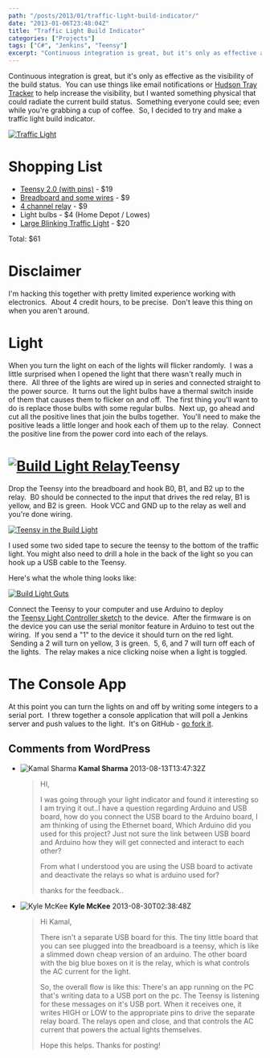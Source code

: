 ```yaml
---
path: "/posts/2013/01/traffic-light-build-indicator/"
date: "2013-01-06T23:48:04Z"
title: "Traffic Light Build Indicator"
categories: ["Projects"]
tags: ["C#", "Jenkins", "Teensy"]
excerpt: "Continuous integration is great, but it's only as effective as the visibility of the build status. ..."
---
```


Continuous integration is great, but it's only as effective as the visibility of the build status.  You can use things like email notifications or [Hudson Tray Tracker](http://code.google.com/p/hudson-tray-tracker/ "Hudson Tray Tracker") to help increase the visibility, but I wanted something physical that could radiate the current build status.  Something everyone could see; even while you're grabbing a cup of coffee.  So, I decided to try and make a traffic light build indicator.

[![Traffic Light](06-1.jpg)](http://aptobits.com/2013/01/traffic-light-build-indicator/imgp2632/)

# Shopping List

* [Teensy 2.0 (with pins)](http://www.pjrc.com/store/teensy_pins.html "Teensy 2.0 (with pins)") - $19
* [Breadboard and some wires](http://www.amazon.com/microtivity-400-point-Experiment-Breadboard-Jumper/dp/B004RXKWDQ/ref=sr_1_5?ie=UTF8&qid=1357508413&sr=8-5&keywords=breadboard) - $9
* [4 channel relay](http://www.amazon.com/SainSmart-4-Channel-Relay-Module-Arduino/dp/B0057OC5O8/ref=sr_1_1?s=electronics&ie=UTF8&qid=1357508534&sr=1-1&keywords=relay+arduino) - $9
* Light bulbs - $4 (Home Depot / Lowes)
* [Large Blinking Traffic Light](http://www.amazon.com/gp/product/B003N3RJDW/ref=oh_details_o03_s00_i00) - $20

Total: $61

# Disclaimer

I'm hacking this together with pretty limited experience working with electronics.  About 4 credit hours, to be precise.  Don't leave this thing on when you aren't around.

# Light

When you turn the light on each of the lights will flicker randomly.  I was a little surprised when I opened the light that there wasn't really much in there.  All three of the lights are wired up in series and connected straight to the power source.  It turns out the light bulbs have a thermal switch inside of them that causes them to flicker on and off.  The first thing you'll want to do is replace those bulbs with some regular bulbs.  Next up, go ahead and cut all the positive lines that join the bulbs together.  You'll need to make the positive leads a little longer and hook each of them up to the relay.  Connect the positive line from the power cord into each of the relays.

# [![Build Light Relay](06-2.jpg)](http://aptobits.com/2013/01/traffic-light-build-indicator/relay/)Teensy

Drop the Teensy into the breadboard and hook B0, B1, and B2 up to the relay.  B0 should be connected to the input that drives the red relay, B1 is yellow, and B2 is green.  Hook VCC and GND up to the relay as well and you're done wiring.

[![Teensy in the Build Light](06-3.jpg)](http://aptobits.com/2013/01/traffic-light-build-indicator/teensy/)

I used some two sided tape to secure the teensy to the bottom of the traffic light. You might also need to drill a hole in the back of the light so you can hook up a USB cable to the Teensy.

Here's what the whole thing looks like:

[![Build Light Guts](06-4.jpg)](http://aptobits.com/2013/01/traffic-light-build-indicator/light-guts/)

Connect the Teensy to your computer and use Arduino to deploy the [Teensy Light Controller sketch](https://github.com/kmckee/JenkinsTrafficLight/blob/master/TeensyLightControllerSketch/TeensyLightControllerSketch.ino "Teensy Light Controller Sketch") to the device.  After the firmware is on the device you can use the serial monitor feature in Arduino to test out the wiring.  If you send a "1" to the device it should turn on the red light.  Sending a 2 will turn on yellow, 3 is green.  5, 6, and 7 will turn off each of the lights.  The relay makes a nice clicking noise when a light is toggled.

# The Console App

At this point you can turn the lights on and off by writing some integers to a serial port.  I threw together a console application that will poll a Jenkins server and push values to the light.  It's on GitHub - [go fork it](https://github.com/kmckee/JenkinsTrafficLight).

## Comments from WordPress

* ![Kamal Sharma](https://www.gravatar.com/avatar/50af3c4a1490a02c0b0c96255a219d25?d=identicon) **Kamal Sharma** 2013-08-13T13:47:32Z
  > HI,  > 
  >   > 
  > I was going through your light indicator and found it interesting so I am trying it out..I have a question regarding Arduino and USB board, how do you connect the USB board to the Arduino board, I am thinking of using the Ethernet board, Which Arduino did you used for this project?  Just not sure the link between USB board and Arduino how they will get connected and interact to each other?    > 
  >   > 
  > From what I understood you are using the USB board to activate and deactivate the relays so what is arduino used for?  > 
  > thanks for the feedback..
* ![Kyle McKee](https://www.gravatar.com/avatar/38497df7e225fbd2b31929506cc4a339?d=identicon) **Kyle McKee** 2013-08-30T02:38:48Z
  > Hi Kamal,  > 
  >   > 
  > There isn't a separate USB board for this.  The tiny little board that you can see plugged into the breadboard is a teensy, which is like a slimmed down cheap version of an arduino.  The other board with the big blue boxes on it is the relay, which is what controls the AC current for the light.    > 
  >   > 
  > So, the overall flow is like this:  There's an app running on the PC that's writing data to a USB port on the pc.  The Teensy is listening for these messages on it's USB port.  When it receives one, it writes HIGH or LOW to the appropriate pins to drive the separate relay board.  The relays open and close, and that controls the AC current that powers the actual lights themselves.  > 
  >   > 
  > Hope this helps.  Thanks for posting!
